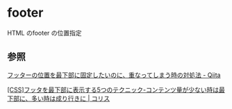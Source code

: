 # footer

HTML のfooter の位置指定

## 参照

[フッターの位置を最下部に固定したいのに、重なってしまう時の対処法 \- Qiita](https://qiita.com/Lancai/items/413a722f45219442a1cd)

[\[CSS\]フッタを最下部に表示する5つのテクニック\-コンテンツ量が少ない時は最下部に、多い時は成り行きに \| コリス](https://coliss.com/articles/build-websites/operation/css/css-sticky-footer.html)

